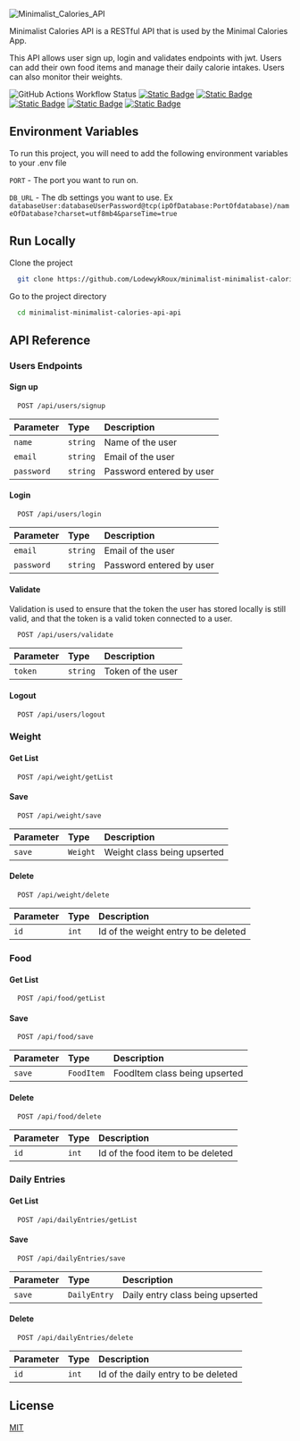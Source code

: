 ![Minimalist_Calories_API](https://github.com/user-attachments/assets/de91b357-abee-46bf-9404-c41256099c16)

Minimalist Calories API is a RESTful API that is used by the Minimal Calories App.

This API allows user sign up, login and validates endpoints with jwt. Users can add their own food items and manage their daily calorie intakes. Users can also monitor their weights.

![GitHub Actions Workflow Status](https://img.shields.io/github/actions/workflow/status/LodewykRoux/minimalist-calories-api/go.yml?branch=main&label=Build%20%26%20Test&color=fff)
[![Static Badge](https://img.shields.io/badge/go-v1.23.0-blue?logo=go&color=%2300ADD8)](https://go.dev/)
[![Static Badge](https://img.shields.io/badge/gin-v1.9.1-blue?logo=gin&logoColor=white&color=%23008ECF)](github.com/gin-gonic/gin)
[![Static Badge](https://img.shields.io/badge/jwt-v5.2.0-black?logo=jsonwebtokens&logoColor=white&color=%23000000)](https://github.com/golang-jwt/jwt)
[![Static Badge](https://img.shields.io/badge/mysql-v8.0.34-black?logo=mysql&logoColor=white&color=%234479A1)](https://www.mysql.com/)
[![Static Badge](https://img.shields.io/badge/gorm-v1.25.7-black?logo=data%3Aimage%2Fpng%3Bbase64%2CiVBORw0KGgoAAAANSUhEUgAAADAAAAAwCAIAAADYYG7QAAAEQklEQVR4nOyYX0xbVRjAv3POvbe05U9X2LJRK8EhhcGQCTqBbDCmm3%2BWzBmdZPFJoz5ojI8an0yMJj5plmiMWYwxZho1GrME1G0kY0ymgEBho0IpbQe1MGAt%2FXd77znH3LYDOonXN3m4v6fee853vt%2F5znfuQ4VDx5%2BHrQT%2BvwXuxBDSwxDSwxDSwxDSwxDSwxDSwxDSwxDSY8sJCf8yxuxOeu9%2BXmiHdJIE3Ng%2FioBnhzhC9J4HmKMWiIhW5gXPZZSMau8BqfWdYLJmp6HkKvaP4PgKANAdu2ntQTLZR8LTaym4yao0P4kiYXH8fJ4QN1nYNsfaPByeVusfVltOAsKQToEg0T0dODgh%2FXQaUYULJvnx18FcQv7sR0qKOmpTjY9J3R%2BQsJfb71LbTuVtq%2BWk9PNHJOhWm46xuxuoo7bg7BuIs%2Bygsu8JWt%2BpeUwNIDmWE2KlTm61ceu23BJygpVVqC1dIMelng%2B1NOZi%2BcgrzFmn1hwQJy4qzcdBMpu%2Be5vJ8eT2ShpdISFvuvPFgq%2FeBKz1APaPmHpOc4S0XbV2pR96xhx0AxG1xYtKqbNeCIxpVcCEVrfmkpJcaTDHApcsoKRRdBGUFCgpHAlr8xAIYz0k7M1UPipd%2BAT7R%2FHyDQ5AXW3C8Dmkykfb73c%2B%2Bpxj%2F%2BGm8gJmLmY7qzeWBnEuePq1X1b77RMCkOO05kD2iVY2gbkIUrGNURgxlYQ8JORBK%2FPrFbI7MgfnzTWT1Q5EFH%2F9Gi%2FMcnMJFBTisBebLHNlDeHgrM2Eyl17RdGUjVrvD4RUV5tmdiu09pJ4rrCK%2B5i5GADU2naILeMb1zZGrTc1TkTw9G%2B3H0hGRGthVlgqn3ofUGbT8x6p9wwAWIptzcee%2FtGzZCuy%2BCSnT7YosRUpGwXAKhqTL5%2FJLZWIiP1frue71kv3PkJrDoJviJfXCIM%2FcNuuvArBZmjHp92yTJ1iS6bv3xF%2F%2BVgbkCwocQtUJQ7i4Gfv7eYLL1Xz18zDzshE1Xw3Wr2ZC18Kipc%2Bx9NXtfCAmyzOrueLhNH8dXVPu1rXCZwRz%2BU7Um8uRHx%2FaCVtOMIzFxgv%2BnjJzuztQ4zioFutO5xShTRDUatjyVZFt1fNVD5F5iZzQrEl4folqe8LSMWYq5WWVeQdymQfFNppXQcOjGa%2FCP9BaHYYzwxByY5U17vy0VdTJ95SHzwByagw0g0A4sA3rNyVPvTCQijsTlqneWkobRKufouUZF6Z00lh%2BBwgrLQ8m7f4zBAkVwFhYaJ3k9SVNfv%2B%2BRZpRRqEVJwXlfEyJ8KEzAxKFz%2FFsWVtVI4T7%2B9sVzXUdYRkMuf34%2F6z4tSAFkkprWgkgTHy15S23ZsBWu5CiYjgG2K2XUBVYeoK4gwlIigZFcbPI61H7dxSIoxfyH6ckPFngw6GkB6GkB6GkB6GkB6GkB6GkB6GkB6GkB5bTujvAAAA%2F%2F8ti7fl0xX1QQAAAABJRU5ErkJggg%3D%3D&logoColor=white&color=%2338b6ff)](https://github.com/go-gorm/gorm)


## Environment Variables

To run this project, you will need to add the following environment variables to your .env file

`PORT` - The port you want to run on.

`DB_URL` - The db settings you want to use.
Ex `databaseUser:databaseUserPassword@tcp(ipOfDatabase:PortOfdatabase)/nameOfDatabase?charset=utf8mb4&parseTime=true`

## Run Locally

Clone the project

```bash
  git clone https://github.com/LodewykRoux/minimalist-minimalist-calories-api-api
```

Go to the project directory

```bash
  cd minimalist-minimalist-calories-api-api

```

## API Reference

### Users Endpoints
#### Sign up

```http
  POST /api/users/signup
```

| Parameter | Type     | Description                |
| :-------- | :------- | :------------------------- |
| `name`    | `string` | Name of the user           |
| `email`   | `string` | Email of the user          |
| `password`| `string` | Password entered by user   |

#### Login

```http
  POST /api/users/login
```

| Parameter | Type     | Description                |
| :-------- | :------- | :------------------------- |
| `email`   | `string` | Email of the user          |
| `password`| `string` | Password entered by user   |

#### Validate
Validation is used to ensure that the token the user has stored locally is still valid, and that the token is a valid token connected to a user.
```http
  POST /api/users/validate
```

| Parameter | Type     | Description                |
| :-------- | :------- | :------------------------- |
| `token`   | `string` | Token of the user          |

#### Logout

```http
  POST /api/users/logout
```

### Weight
#### Get List

```http
  POST /api/weight/getList
```

#### Save

```http
  POST /api/weight/save
```

| Parameter | Type     | Description                |
| :-------- | :------- | :------------------------- |
| `save`   | `Weight` | Weight class being upserted|

#### Delete

```http
  POST /api/weight/delete
```

| Parameter | Type     | Description                         |
| :-------- | :------- | :-----------------------------------|
| `id`      | `int`    | Id of the weight entry to be deleted|

### Food
#### Get List

```http
  POST /api/food/getList
```

#### Save

```http
  POST /api/food/save
```

| Parameter | Type     | Description                |
| :-------- | :------- | :------------------------- |
| `save`   | `FoodItem` | FoodItem class being upserted|

#### Delete

```http
  POST /api/food/delete
```

| Parameter | Type     | Description                         |
| :-------- | :------- | :-----------------------------------|
| `id`      | `int`    | Id of the food item to be deleted|

### Daily Entries
#### Get List

```http
  POST /api/dailyEntries/getList
```

#### Save

```http
  POST /api/dailyEntries/save
```

| Parameter | Type     | Description                |
| :-------- | :------- | :------------------------- |
| `save`   | `DailyEntry` | Daily entry class being upserted|

#### Delete

```http
  POST /api/dailyEntries/delete
```

| Parameter | Type     | Description                         |
| :-------- | :------- | :-----------------------------------|
| `id`      | `int`    | Id of the daily entry to be deleted|


## License

[MIT](https://choosealicense.com/licenses/mit/)
